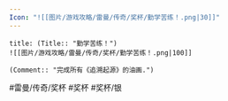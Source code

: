 ```yaml
---
Icon: "![[图片/游戏攻略/雷曼/传奇/奖杯/勤学苦练！.png|30]]"
---
```

```ad-common-silver-trophy
title: (Title:: "勤学苦练！")
![[图片/游戏攻略/雷曼/传奇/奖杯/勤学苦练！.png|100]]

(Comment:: "完成所有《追溯起源》的油画.")
```

#雷曼/传奇/奖杯 #奖杯 #奖杯/银
